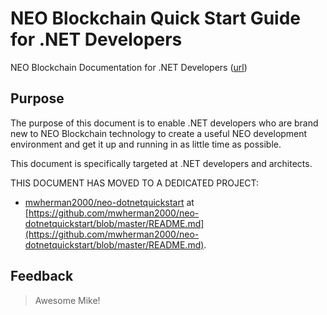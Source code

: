 # NEO Blockchain Quick Start Guide for .NET Developers

NEO Blockchain Documentation for .NET Developers ([url](https://github.com/mwherman2000/neo-windocs/tree/master/windocs))

## Purpose

The purpose of this document is to enable .NET developers who are brand new to NEO Blockchain technology to create a useful NEO development environment and get it up and running in as little time as possible.

This document is specifically targeted at .NET developers and architects. 

THIS DOCUMENT HAS MOVED TO A DEDICATED PROJECT: 

* [mwherman2000/neo-dotnetquickstart](https://github.com/mwherman2000/neo-dotnetquickstart/blob/master/README.md) at [https://github.com/mwherman2000/neo-dotnetquickstart/blob/master/README.md](https://github.com/mwherman2000/neo-dotnetquickstart/blob/master/README.md).


## Feedback

>Awesome Mike!


